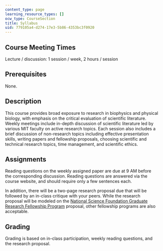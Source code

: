 ```yaml
---
content_type: page
learning_resource_types: []
ocw_type: CourseSection
title: Syllabus
uid: 779105a4-d274-17e3-5b86-4353bc3f0920
---
```


Course Meeting Times
--------------------

Lecture / discussion: 1 session / week, 2 hours / session

Prerequisites
-------------

None.

Description
-----------

This course provides broad exposure to research in biophysics and physical biology, with emphasis on the critical evaluation of scientific literature. Weekly meetings include in-depth discussion of scientific literature led by various MIT faculty on active research topics. Each session also includes a brief discussion of non-research topics including effective presentation skills, writing papers and fellowship proposals, choosing scientific and technical research topics, time management, and scientific ethics.

Assignments
-----------

Reading questions on the weekly assigned paper are due at 9 AM before the corresponding discussion. Reading questions are answered via the course website, and should require only a few sentences each.

In addition, there will be a two-page research proposal due that will be followed by an in-class critique with your peers. While the research proposal will be modeled on the [National Science Foundation Graduate Research Fellowship Program](https://www.nsfgrfp.org/) proposal, other fellowship programs are also acceptable.

Grading
-------

Grading is based on in-class participation, weekly reading questions, and the research proposal.
